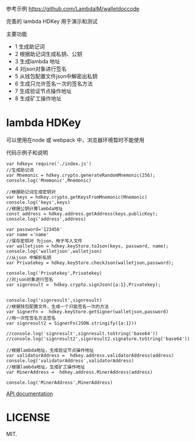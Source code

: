 参考示例 https://github.com/LambdaIM/walletdoccode 

完善的 lambda HDKey 用于演示和测试

主要功能

* 1 生成助记词
* 2 根据助记词生成私钥、公钥
* 3 生成lambda 地址
* 4 对json对象进行签名
* 5 从钱包配置文件json中解密出私钥
* 6 生成只允许签名一次的签名方法
* 7 生成验证节点操作地址
* 8 生成矿工操作地址



# lambda HDKey
可以使用在node 或 webpack 中，浏览器环境暂时不能使用

代码示例子和说明
```
var hdkey= require('./index.js')
//生成助记词
var Mnemonic = hdkey.crypto.generateRandomMnemonic(256);
console.log('Mnemonic',Mnemonic)

//根据助记词生成密钥对
var keys = hdkey.crypto.getKeysFromMnemonic(Mnemonic)
console.log('keys',keys)
//根据公钥计算lambda地址
const address = hdkey.address.getAddress(keys.publicKey);
console.log('address',address)

var password='123456'
var name ='name'
//保存密钥对 为json，用于写入文件
var walletjson = hdkey.keyStore.toJson(keys, password, name);
console.log('walletjson',walletjson)
//从json 中解析私钥 
var Privatekey = hdkey.keyStore.checkJson(walletjson,password);

console.log('Privatekey',Privatekey)
//对json对象进行签名
var signresult =  hdkey.crypto.signJson({a:1},Privatekey);


console.log('signresult',signresult)
//根据钱包配置文件，生成一个只能签名一次的方法
var SignerFn =  hdkey.keyStore.getSigner(walletjson,password)
//用一次性签名方法签名
var signresult2 = SignerFn(JSON.stringify({a:1}))

//console.log('signresult',signresult.toString('base64'))
//console.log('signresult2',signresult2.signature.toString('base64'))

//根据lambda地址，生成验证节点操作地址
var validatorAddress =  hdkey.address.validatorAddress(address)
console.log('validatorAddress',validatorAddress)
//根据lambda地址，生成矿工操作地址
var MinerAddress =  hdkey.address.MinerAddress(address)

console.log('MinerAddress',MinerAddress)
```
[API documentation](./api.md "api")

# LICENSE

MIT.
